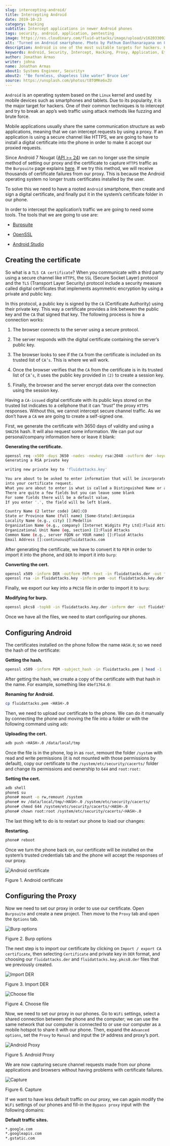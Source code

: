```yaml
---
slug: intercepting-android/
title: Intercepting Android
date: 2019-10-23
category: hacking
subtitle: Intercept applications in newer Android phones
tags: security, android, application, pentesting
image: https://res.cloudinary.com/fluid-attacks/image/upload/v1620330925/blog/intercepting-android/cover_d3ec8a.webp
alt: 'Turned on Android smartphone. Photo by Pathum Danthanarayana on Unsplash: https://unsplash.com/photos/t8TOMKe6xZU'
description: Android is one of the most suitable targets for hackers. Here we show how to intercept Android apps' web traffic by installing a self-signed certificate.
keywords: Android, Security, Intercept, Hacking, Proxy, Application, Ethical Hacking, Pentesting
author: Jonathan Armas
writer: johna
name: Jonathan Armas
about1: Systems Engineer, Security+
about2: '"Be formless, shapeless like water" Bruce Lee'
source: https://unsplash.com/photos/t8TOMKe6xZU
---
```


`Android` is an operating system based on the `Linux` kernel and used by
mobile devices such as smartphones and tablets. Due to its popularity,
it is the major target for hackers. One of their common techniques is to
intercept and try to break an app’s web traffic using attack methods
like fuzzing and brute force.

Mobile applications usually share the same communication structure as
web applications, meaning that we can intercept requests by using a
proxy. If an application is using a secure channel like HTTPS, we are
going to have to install a digital certificate into the phone in order
to make it accept our proxied requests.

Since Android 7 Nougat ([API
\>= 24](https://android-developers.googleblog.com/2016/07/changes-to-trusted-certificate.html))
we can no longer use the simple method of setting our proxy and the
certificate to capture `HTTPS` traffic as the `Burpsuite` page explains
[here](https://support.portswigger.net/customer/portal/articles/1841102-installing-burp-s-ca-certificate-in-an-android-device).
If we try this method, we will receive thousands of certificate failures
from our proxy. This is because the Android operating system no longer
trusts certificates installed by the user.

To solve this we need to have a rooted `Android` smartphone, then create
and sign a digital certificate, and finally put it in the system’s
certificate folder in our phone.

In order to intercept the application’s traffic we are going to need
some tools. The tools that we are going to use are:

- [Burpsuite](https://portswigger.net/burp)

- [OpenSSL](https://www.openssl.org/source/)

- [Android Studio](https://developer.android.com/studio)

## Creating the certificate

So what is a `TLS CA certificate`? When you communicate with a third
party using a secure channel like `HTTPS`, the `SSL` (Secure Socket
Layer) protocol and the `TLS` (Transport Layer Security) protocol
include a security measure called digital certificates that implements
asymmetric encryption by using a private and public key.

In this protocol, a public key is signed by the `CA` (Certificate
Authority) using their private key. This way a certificate provides a
link between the public key and the `CA` that signed that key. The
following process is how a connection works:

1. The browser connects to the server using a secure protocol.

2. The server responds with the digital certificate containing the
    server’s public key.

3. The browser looks to see if the `CA` from the certificate is
    included on its trusted list of `CA’s`. This is where we will work.

4. Once the browser verifies that the `CA` from the certificate is in
    its trusted list of `CA’s`, it uses the public key provided in `(2)`
    to create a session key.

5. Finally, the browser and the server encrypt data over the connection
    using the session key.

Having a `CA-issued` digital certificate with its public keys stored on
the trusted list indicates to a cellphone that it can *"trust"* the
proxy `HTTPS` responses. Without this, we cannot intercept secure
channel traffic. As we don’t have a `CA` we are going to create a
self-signed one.

First, we generate the certificate with 3650 days of validity and using
a `SHA256` hash. It will also request some information. We can put our
personal/company information here or leave it blank:

**Generating the certificate.**

``` bash
openssl req -x509 -days 3650 -nodes -newkey rsa:2048 -outform der -keyout fluidattacks.key -out fluidattacks.der -extensions v3_ca
Generating a RSA private key

writing new private key to 'fluidattacks.key'

You are about to be asked to enter information that will be incorporated
into your certificate request.
What you are about to enter is what is called a Distinguished Name or a DN.
There are quite a few fields but you can leave some blank
For some fields there will be a default value,
If you enter '.', the field will be left blank.

Country Name (2 letter code) [AU]:CO
State or Province Name (full name) [Some-State]:Antioquia
Locality Name (e.g., city) []:Medellin
Organization Name (e.g., company) [Internet Widgits Pty Ltd]:Fluid Attacks
Organizational Unit Name (eg, section) []:Fluid Attacks
Common Name (e.g., server FQDN or YOUR name) []:Fluid Attacks
Email Address []:continuous@fluidattacks.com
```

After generating the certificate, we have to convert it to `PEM` in
order to import it into the phone, and `DER` to import it into `burp`:

**Converting the cert.**

``` bash
openssl x509 -inform DER -outform PEM -text -in fluidattacks.der -out fluidattacks.pem
openssl rsa -in fluidattacks.key -inform pem -out fluidattacks.key.der -outform der
```

Finally, we export our key into a `PKCS8` file in order to import it to
`burp`:

**Modifying for burp.**

``` bash
openssl pkcs8 -topk8 -in fluidattacks.key.der -inform der -out fluidattacks.key.pkcs8.der -outform der -nocrypt
```

Once we have all the files, we need to start configuring our phones.

## Configuring Android

The certificates installed on the phone follow the name `HASH.0`; so we
need the hash of the certificate:

**Getting the hash.**

``` bash
openssl x509 -inform PEM -subject_hash -in fluidattacks.pem | head -1
```

After getting the hash, we create a copy of the certificate with that
hash in the name. For example, something like `49ef1764.0`:

**Renaming for Android.**

``` bash
cp fluidattacks.pem <HASH>.0
```

Then, we need to upload our certificate to the phone. We can do it
manually by connecting the phone and moving the file into a folder or
with the following command using `adb`:

**Uploading the cert.**

``` bash
adb push <HASH>.0 /data/local/tmp
```

Once the file is in the phone, log in as `root`, remount the folder
`/system` with read and write permissions (it is not mounted with those
permissions by default), copy our certificate to the
`/system/etc/security/cacerts/` folder and change its permissions and
ownership to `644` and `root:root:`

**Setting the cert.**

``` bash
adb shell
phone$ su
phone# mount -o rw,remount /system
phone# mv /data/local/tmp/<HASH>.0 /system/etc/security/cacerts/
phone# chmod 644 /system/etc/security/cacerts/<HASH>.0
phone# chown root:root /system/etc/security/cacerts/<HASH>.0
```

The last thing left to do is to restart our phone to load our changes:

**Restarting.**

``` bash
phone# reboot
```

Once we turn the phone back on, our certificate will be installed on the
system’s trusted credentials tab and the phone will accept the responses
of our proxy.

<div class="imgblock">

![Android certificate](https://res.cloudinary.com/fluid-attacks/image/upload/v1620330921/blog/intercepting-android/android-cert_q8pnfu.webp)

<div class="title">

Figure 1. Android certificate

</div>

</div>

## Configuring the Proxy

Now we need to set our proxy in order to use our certificate. Open
`Burpsuite` and create a new project. Then move to the `Proxy` tab and
open the `Options` tab.

<div class="imgblock">

![Burp
options](https://res.cloudinary.com/fluid-attacks/image/upload/v1620330924/blog/intercepting-android/burp-options_iwk6fc.webp)

<div class="title">

Figure 2. Burp options

</div>

</div>

The next step is to import our certificate by clicking on `Import /
export CA certificate`, then selecting `Certificate` and private key in
`DER` format, and choosing our `fluidattacks.der` and
`fluidattacks.key.pkcs8.der` files that we previously created.

<div class="imgblock">

![Import
DER](https://res.cloudinary.com/fluid-attacks/image/upload/v1620330924/blog/intercepting-android/import-der_uo3ssz.webp)

<div class="title">

Figure 3. Import DER

</div>

</div>

<div class="imgblock">

![Choose
file](https://res.cloudinary.com/fluid-attacks/image/upload/v1620330922/blog/intercepting-android/cert-file_l1dmwv.webp)

<div class="title">

Figure 4. Choose file

</div>

</div>

Now, we need to set our proxy in our phones. Go to `WiFi` settings,
select a shared connection between the phone and the computer; we can
use the same network that our computer is connected to or use our
computer as a mobile hotspot to share it with our phone. Then, expand
the `Advanced options`, set the `Proxy` to `Manual` and input the `IP`
address and proxy’s port.

<div class="imgblock">

![Android
Proxy](https://res.cloudinary.com/fluid-attacks/image/upload/v1620330924/blog/intercepting-android/android-proxy_horg4w.webp)

<div class="title">

Figure 5. Android Proxy

</div>

</div>

We are now capturing secure channel requests made from our phone
applications and browsers without having problems with certificate
failures.

<div class="imgblock">

![Capture](https://res.cloudinary.com/fluid-attacks/image/upload/v1620330923/blog/intercepting-android/capture_z1upry.webp)

<div class="title">

Figure 6. Capture

</div>

</div>

If we want to have less default traffic on our proxy, we can again
modify the `WiFi` settings of our phones and fill-in the `Bypass proxy`
input with the following domains:

**Default traffic sites.**

``` bash
*.google.com
*.googleapis.com
*.gstatic.com
```
